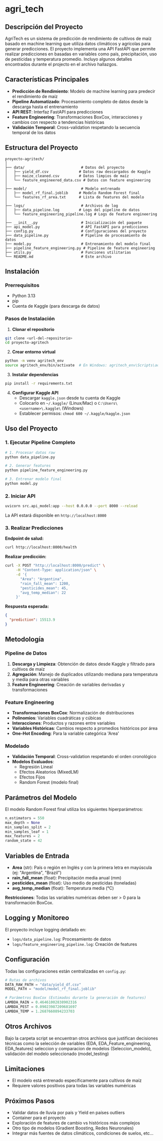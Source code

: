 # agri_tech

## Descripción del Proyecto

AgriTech es un sistema de predicción de rendimiento de cultivos de maíz basado en machine learning que utiliza datos climáticos y agrícolas para generar predicciones. El proyecto implementa una API FastAPI que permite realizar predicciones en basadas en variables como país, precipitación, uso de pesticidas y temperatura promedio.
Incluyo algunos detalles encontrados durante el projecto en el archivo hallazgos. 

## Características Principales

- **Predicción de Rendimiento**: Modelo de machine learning para predecir el rendimiento de maíz
- **Pipeline Automatizado**: Procesamiento completo de datos desde la descarga hasta el entrenamiento
- **API REST**: Interfaz FastAPI para predicciones 
- **Feature Engineering**: Transformaciones BoxCox, interacciones y cambios con respecto a tendencias históricas
- **Validación Temporal**: Cross-validation respetando la secuencia temporal de los datos

## Estructura del Proyecto

```
proyecto-agritech/
│
├── data/                          # Datos del proyecto
│   ├── yield_df.csv              # Datos raw descargados de Kaggle
│   ├── maize_cleaned.csv         # Datos limpios de maíz
│   └── feature_engineered_data.csv # Datos con feature engineering
│
├── model/                         # Modelo entrenado
│   ├── model_rf_final.joblib     # Modelo Random Forest final
│   └── features_rf_area.txt      # Lista de features del modelo
│
├── logs/                          # Archivos de log
│   ├── data_pipeline.log         # Logs del pipeline de datos
│   └── feature_engineering_pipeline.log # Logs de feature engineering
│
├── __init__.py                    # Inicialización del paquete
├── api_model.py                   # API FastAPI para predicciones
├── config.py                      # Configuraciones del proyecto
├── data_pipeline.py               # Pipeline de procesamiento de datos
├── model.py                       # Entrenamiento del modelo final
├── pipeline_feature_engineering.py # Pipeline de feature engineering
├── utils.py                       # Funciones utilitarias
└── README.md                      # Este archivo
```

## Instalación

### Prerrequisitos

- Python 3.13
- pip
- Cuenta de Kaggle (para descarga de datos)

### Pasos de Instalación

1. **Clonar el repositorio**
```bash
git clone <url-del-repositorio>
cd proyecto-agritech
```

2. **Crear entorno virtual**
```bash
python -m venv agritech_env
source agritech_env/bin/activate  # En Windows: agritech_env\Scripts\activate
```

3. **Instalar dependencias**
```bash
pip install -r requirements.txt
```

4. **Configurar Kaggle API**
   - Descargar `kaggle.json` desde tu cuenta de Kaggle
   - Colocarlo en `~/.kaggle/` (Linux/Mac) o `C:\Users\<username>\.kaggle\` (Windows)
   - Establecer permisos: `chmod 600 ~/.kaggle/kaggle.json`

## Uso del Proyecto

### 1. Ejecutar Pipeline Completo

```bash
# 1. Procesar datos raw
python data_pipeline.py

# 2. Generar features
python pipeline_feature_engineering.py

# 3. Entrenar modelo final
python model.py
```

### 2. Iniciar API

```bash
uvicorn src.api_model:app --host 0.0.0.0 --port 8000 --reload
```

La API estará disponible en `http://localhost:8000`

### 3. Realizar Predicciones

**Endpoint de salud:**
```bash
curl http://localhost:8000/health
```

**Realizar predicción:**
```bash
curl -X POST "http://localhost:8000/predict" \
     -H "Content-Type: application/json" \
     -d '{
       "Area": "Argentina",
       "rain_fall_mean": 1200,
       "pesticides_mean": 45,
       "avg_temp_median": 22
     }'
```

**Respuesta esperada:**
```json
{
  "prediction": 15513.9
}
```

## Metodología

### Pipeline de Datos

1. **Descarga y Limpieza**: Obtención de datos desde Kaggle y filtrado para cultivos de maíz
2. **Agregación**: Manejo de duplicados utilizando mediana para temperatura y media para otras variables
3. **Feature Engineering**: Creación de variables derivadas y transformaciones

### Feature Engineering

- **Transformaciones BoxCox**: Normalización de distribuciones
- **Polinomios**: Variables cuadráticas y cúbicas
- **Interacciones**: Productos y razones entre variables
- **Variables Históricas**: Cambios respecto a promedios históricos por área
- **One-Hot Encoding**: Para la variable categórica 'Area'

### Modelado

- **Validación Temporal**: Cross-validation respetando el orden cronológico
- **Modelos Evaluados**: 
  - Regresión Lineal
  - Efectos Aleatorios (MixedLM)
  - Efectos Fijos
  - Random Forest (modelo final)

## Parámetros del Modelo

El modelo Random Forest final utiliza los siguientes hiperparámetros:

```python
n_estimators = 550
max_depth = None
min_samples_split = 2
min_samples_leaf = 1
max_features = 2
random_state = 42
```

## Variables de Entrada

- **Area** (str): País o región en Inglés y con la primera letra en mayúscula (ej: "Argentina", "Brazil")
- **rain_fall_mean** (float): Precipitación media anual (mm)
- **pesticides_mean** (float): Uso medio de pesticidas (toneladas)
- **avg_temp_median** (float): Temperatura media (°C)

**Restricciones**: Todas las variables numéricas deben ser > 0 para la transformación BoxCox.

## Logging y Monitoreo

El proyecto incluye logging detallado en:
- `logs/data_pipeline.log`: Procesamiento de datos
- `logs/feature_engineering_pipeline.log`: Creación de features

## Configuración

Todas las configuraciones están centralizadas en `config.py`:

```python
# Rutas de archivos
DATA_RAW_PATH = "data/yield_df.csv"
MODEL_PATH = "model/model_rf_final.joblib"

# Parámetros BoxCox (Estimados durante la generación de features)
LAMBDA_RAIN = 0.46461002838902316
LAMBDA_PEST = 0.09023987209681697
LAMBDA_TEMP = 1.2687660894233703
```

## Otros Archivos
Bajo la carpeta script se encuentran otros archivos que justifican decisiones técnicas como la selección de variables (EDA, EDA_Feature_engineering, EDA_features) 
seleccion y comparacion de modelos (Seleccion_modelo), validación del modelo seleccionado (model_testing)

## Limitaciones

- El modelo está entrenado específicamente para cultivos de maíz
- Requiere valores positivos para todas las variables numéricas

## Próximos Pasos

- Validar datos de lluvía por país y Yield en países outliers
- Container para el proyecto 
- Exploración de features de cambio vs históricos más complejos 
- Otro tipo de modelos (Gradient Boosting, Redes Neuronales)
- Integrar más fuentes de datos climáticos, condiciones de suelos, etc...
